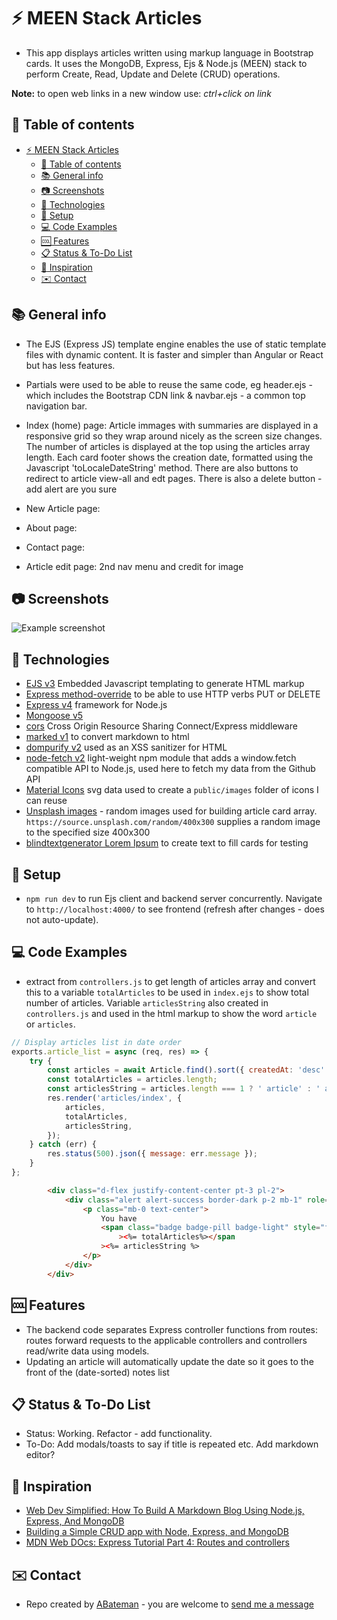 # :zap: MEEN Stack Articles

* This app displays articles written using markup language in Bootstrap cards. It uses the MongoDB, Express, Ejs & Node.js (MEEN) stack to perform Create, Read, Update and Delete (CRUD) operations.

**Note:** to open web links in a new window use: _ctrl+click on link_

## :page_facing_up: Table of contents

* [:zap: MEEN Stack Articles](#zap-meen-stack-articles)
	* [:page_facing_up: Table of contents](#page_facing_up-table-of-contents)
	* [:books: General info](#books-general-info)
	* [:camera: Screenshots](#camera-screenshots)
	* [:signal_strength: Technologies](#signal_strength-technologies)
	* [:floppy_disk: Setup](#floppy_disk-setup)
	* [:computer: Code Examples](#computer-code-examples)
	* [:cool: Features](#cool-features)
	* [:clipboard: Status & To-Do List](#clipboard-status--to-do-list)
	* [:clap: Inspiration](#clap-inspiration)
	* [:envelope: Contact](#envelope-contact)

## :books: General info

* The EJS (Express JS) template engine enables the use of static template files with dynamic content. It is faster and simpler than Angular or React but has less features.
* Partials were used to be able to reuse the same code, eg header.ejs - which includes the Bootstrap CDN link & navbar.ejs - a common top navigation bar.
* Index (home) page: Article immages with summaries are displayed in a responsive grid so they wrap around nicely as the screen size changes. The number of articles is displayed at the top using the articles array length. Each card footer shows the creation date, formatted using the Javascript 'toLocaleDateString' method. There are also buttons to redirect to article view-all and edt pages. There is also a delete button - add alert are you sure
* New Article page:
* About page:
* Contact page:

* Article edit page: 2nd nav menu and credit for image

## :camera: Screenshots

![Example screenshot](./img/mongodb.png)

## :signal_strength: Technologies

* [EJS v3](https://ejs.co/#promo) Embedded Javascript templating to generate HTML markup
* [Express method-override](http://expressjs.com/en/resources/middleware/method-override.html) to be able to use HTTP verbs PUT or DELETE
* [Express v4](https://expressjs.com/) framework for Node.js
* [Mongoose v5](https://mongoosejs.com/)
* [cors](https://www.npmjs.com/package/cors) Cross Origin Resource Sharing Connect/Express middleware
* [marked v1](https://www.npmjs.com/package/marked) to convert markdown to html
* [dompurify v2](https://www.npmjs.com/package/dompurify) used as an XSS sanitizer for HTML
* [node-fetch v2](https://www.npmjs.com/package/node-fetch) light-weight npm module that adds a window.fetch compatible API to Node.js, used here to fetch my data from the Github API
* [Material Icons](https://material.io/resources/icons/?style=baseline) svg data used to create a `public/images` folder of icons I can reuse
* [Unsplash images](https://source.unsplash.com/) - random images used for building article card array. `https://source.unsplash.com/random/400x300` supplies a random image to the specified size 400x300
* [blindtextgenerator Lorem Ipsum](https://www.blindtextgenerator.com/lorem-ipsum) to create text to fill cards for testing

## :floppy_disk: Setup

* `npm run dev` to run Ejs client and backend server concurrently. Navigate to `http://localhost:4000/` to see frontend (refresh after changes - does not auto-update).

## :computer: Code Examples

* extract from `controllers.js` to get length of articles array and convert this to a variable `totalArticles` to be used in `index.ejs` to show total number of articles. Variable `articlesString` also created in `controllers.js` and used in the html markup to show the word `article` or `articles`.

```javascript
// Display articles list in date order
exports.article_list = async (req, res) => {
	try {
		const articles = await Article.find().sort({ createdAt: 'desc' });
		const totalArticles = articles.length;
		const articlesString = articles.length === 1 ? ' article' : ' articles';
		res.render('articles/index', {
			articles,
			totalArticles,
			articlesString,
		});
	} catch (err) {
		res.status(500).json({ message: err.message });
	}
};
```

```html
		<div class="d-flex justify-content-center pt-3 pl-2">
			<div class="alert alert-success border-dark p-2 mb-1" role="alert">
				<p class="mb-0 text-center">
					You have
					<span class="badge badge-pill badge-light" style="font-size: 18px"
						><%= totalArticles%></span
					><%= articlesString %>
				</p>
			</div>
		</div>
```

## :cool: Features

* The backend code separates Express controller functions from routes: routes forward requests to the applicable controllers and controllers read/write data using models.
* Updating an article will automatically update the date so it goes to the front of the (date-sorted) notes list

## :clipboard: Status & To-Do List

* Status: Working. Refactor - add functionality.
* To-Do: Add modals/toasts to say if title is repeated etc. Add markdown editor?

## :clap: Inspiration

* [Web Dev Simplified: How To Build A Markdown Blog Using Node.js, Express, And MongoDB](https://www.youtube.com/watch?v=1NrHkjlWVhM)
* [Building a Simple CRUD app with Node, Express, and MongoDB](https://zellwk.com/blog/crud-express-mongodb/)
* [MDN Web DOcs: Express Tutorial Part 4: Routes and controllers](https://developer.mozilla.org/en-US/docs/Learn/Server-side/Express_Nodejs/routes)

## :envelope: Contact

* Repo created by [ABateman](https://www.andrewbateman.org) - you are welcome to [send me a message](https://andrewbateman.org/contact)

